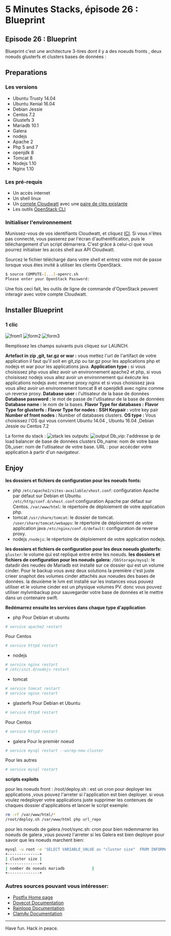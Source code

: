 # 5 Minutes Stacks, épisode 26 : Blueprint #

## Episode 26 : Blueprint

Blueprint c'est une architecture 3-tires dont il y a des noeuds fronts , deux noeuds glusterfs et clusters bases de données :


## Preparations

### Les versions
 - Ubuntu Trusty 14.04
 - Ubuntu Xenial 16.04
 - Debian Jessie
 - Centos 7.2
 - Glustefs 3
 - Mariadb 10.1
 - Galera
 - nodejs
 - Apache 2
 - Php 5 and 7
 - openjdk 8
 - Tomcat 8
 - Nodejs 1.10
 - Nginx 1.10

### Les pré-requis

  * Un accès internet
  * Un shell linux
  * Un [compte Cloudwatt](https://www.cloudwatt.com/cockpit/#/create-contact) avec une [ paire de clés existante](https://console.cloudwatt.com/project/access_and_security/?tab=access_security_tabs__keypairs_tab)
  * Les outils [OpenStack CLI](http://docs.openstack.org/cli-reference/content/install_clients.html)


### Initialiser l'environnement

 Munissez-vous de vos identifiants Cloudwatt, et cliquez [ICI](https://console.cloudwatt.com/project/access_and_security/api_access/openrc/).
 Si vous n'êtes pas connecté, vous passerez par l'écran d'authentification, puis le téléchargement d'un script démarrera. C'est grâce à celui-ci que vous pourrez initialiser les accès shell aux API Cloudwatt.

 Sourcez le fichier téléchargé dans votre shell et entrez votre mot de passe lorsque vous êtes invité à utiliser les clients OpenStack.

  ~~~ bash
  $ source COMPUTE-[...]-openrc.sh
  Please enter your OpenStack Password:
  ~~~

 Une fois ceci fait, les outils de ligne de commande d'OpenStack peuvent interagir avec votre compte Cloudwatt.


 ## Installer Blueprint

 ### 1 clic

![from1](img/1.png)
![form2](img/2.png)
![form3](img/3.png)

Remplissez  les champs suivants puis cliquez sur LAUNCH.

**Artefact in zip ,git, tar.gz or war :**
vous mettez l'url de l'artifact de votre application il faut qu'il soit en git,zip ou tar.gz  pour les applications php et nodejs et war pour les applications java.
**Application type :**
 si vous choisissez php vous allez avoir un environnement apache2 et php,
 si vous choisissez nodejs vous allez avoir un environnement qui éxécute les applications nodejs avec reverse proxy nginx et
 si vous choisissez java vous allez avoir un environnement tomcat 8 et openjdk8 avec nginx comme un reverse proxy.
**Database user :**
l'ultisateur de la base de données
**Database password :**
le mot de passe de l'utlisateur de la base de données
**Database name :**
le nom de la bases.
**Flavor Type for databases :**
**Flavor Type for glusterfs :**
**Flavor Type for nodes :**
**SSH Keypair :**
votre key pair
**Number of front nodes :**
Number of databases clusters.
**OS type :**
Vous choisissez l'OS qui vous convient
Ubuntu 14.04 , Ubuntu 16.04 ,Debian Jessie ou Centos 7.2

La forme du stack :
![stack](img/4.png)
les outputs:
![output](img/5.png)
Db_vip:
l'addresse ip de load balancer de base de données clusters
Db_name: nom de votre base
Db_user: nom de l'utlisateur de votre base.
URL : pour accécder votre application à partir d'un navigateur.

## Enjoy

**les dossiers et fichiers de configuration pour les noeuds fonts:**

* php
`/etc/apache2/sites-available/vhost.conf`: configuration Apache par défaut sur Debian et Ubuntu.
`/etc/http/conf.d/vhost.conf`:configuration Apache par défaut sur Centos.
`/var/www/html`: le répertoire de déploiement de votre application php.
* tomcat
`/usr/share/tomcat`: le dossier de tomcat.
`/user/share/tomcat/webapps`: le répertoire de déploiement de votre application java
`/etc/nginx/conf.d/default`: configuration de reverse proxy.
* nodejs
`/nodejs`: le répertoire de déploiement de votre application nodejs.

**les dossiers et fichiers de configuration pour les deux noeuds glusterfs:**
`gluster`: le volume qui est repliqué entre entre les noeuds.
**les dossiers et fichiers de configuration pour les noeuds galera:**
`/DbStorage/mysql`: le datadir des neudes de Mariadb est installé sur ce dossier qui est un volume cinder.
Pour le backup vous avez deux solutions
la première c'est juste crieer snaphot des volumes cinder attachés aux noeudes des bases de données.
la deuxième le lvm est installé sur les instances vous pouvez utiliser et le volume cinder est un physique volumes PV.
donc vous pouvez utiliser mylvmbackup pour sauvegarder votre base de données et le mettre dans un contenaire swift.

**Redémarrez ensuite  les services dans chaque type d'application**

* php
Pour Debian et ubuntu
~~~ bash
# service apache2 restart
~~~
Pour Centos
~~~ bash
# service httpd restart
~~~
* nodejs
~~~ bash
# service nginx restart
# /etc/init.d/nodejs restart
~~~

* tomcat
~~~ bash
# service tomcat restart
# service nginx restart
~~~

* glasterfs
Pour Debian et Ubuntu
~~~ bash
# service httpd restart
~~~
Pour Centos
~~~ bash
# service httpd restart
~~~
* galera
Pour le premièr noeud
~~~ bash
# service mysql restart --wsrep-new-cluster
~~~
Pour les autres
~~~ bash
# service mysql restart
~~~

**scripts exploits**

pour les noeuds front :
/root/deploy.sh : est un cron pour deployer les applications ,vous pouvez l'arreter si l'application est bien deployer.
si vous voulez redeployer votre applications
juste supprimer les contenues de chaques dossier d'applications et lancer le script
exemple:
~~~bash
rm -rf /var/www/html/*
/root/deploy.sh /var/www/html php url_repo
~~~

pour les noeuds de galera
/root/sync.sh: cron pour bien redemmarrer les noeuds de galera ,vous pouvez l'arreter si les Galera est bien deployer pour savoir que
les noeuds marchent bien:

~~~bash
mysql -u root -e 'SELECT VARIABLE_VALUE as "cluster size"  FROM INFORMATION_SCHEMA.GLOBAL_STATUS  WHERE VARIABLE_NAME="wsrep_cluster_size"'
+--------------+
| cluster size |
+--------------+
| nomber de noeuds mariadb            |
+--------------+
~~~


### Autres sources pouvant vous intéresser:
* [ Postfix Home page](http://www.postfix.org/documentation.html)
* [ Dovecot Documentation](http://www.dovecot.org/)
* [ Rainloop Documentation](http://www.rainloop.net)
* [ ClamAv Documentation](http://www.clamav.net/)

----
Have fun. Hack in peace.
